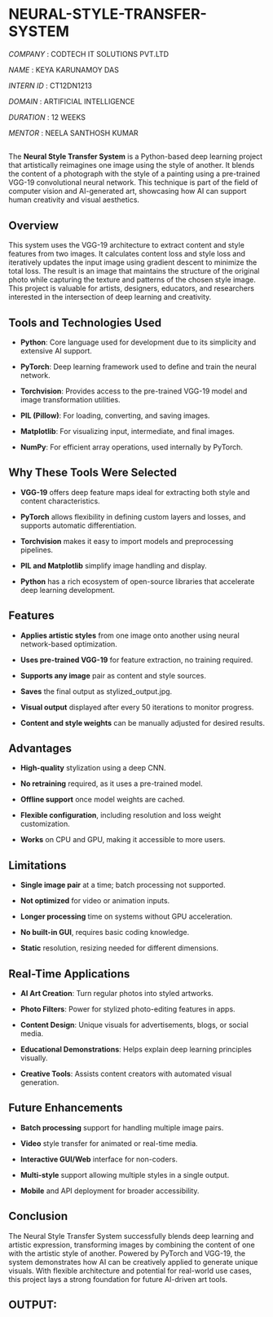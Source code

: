 # NEURAL-STYLE-TRANSFER-SYSTEM

*COMPANY* : CODTECH IT SOLUTIONS PVT.LTD

*NAME* : KEYA KARUNAMOY DAS

*INTERN ID* : CT12DN1213

*DOMAIN* : ARTIFICIAL INTELLIGENCE 

*DURATION* : 12 WEEKS 

*MENTOR* : NEELA SANTHOSH KUMAR 

##
The **Neural Style Transfer System** is a Python-based deep learning project that artistically reimagines one image using the style of another. It blends the content of a photograph with the style of a painting using a pre-trained VGG-19 convolutional neural network. This technique is part of the field of computer vision and AI-generated art, showcasing how AI can support human creativity and visual aesthetics.

## Overview
This system uses the VGG-19 architecture to extract content and style features from two images. It calculates content loss and style loss and iteratively updates the input image using gradient descent to minimize the total loss. The result is an image that maintains the structure of the original photo while capturing the texture and patterns of the chosen style image. This project is valuable for artists, designers, educators, and researchers interested in the intersection of deep learning and creativity.

## Tools and Technologies Used

- **Python**: Core language used for development due to its simplicity and extensive AI support.

- **PyTorch**: Deep learning framework used to define and train the neural network.

- **Torchvision**: Provides access to the pre-trained VGG-19 model and image transformation utilities.

- **PIL (Pillow)**: For loading, converting, and saving images.

- **Matplotlib**: For visualizing input, intermediate, and final images.

- **NumPy**: For efficient array operations, used internally by PyTorch.

## Why These Tools Were Selected

- **VGG-19** offers deep feature maps ideal for extracting both style and content characteristics.

- **PyTorch** allows flexibility in defining custom layers and losses, and supports automatic differentiation.

- **Torchvision** makes it easy to import models and preprocessing pipelines.

- **PIL and Matplotlib** simplify image handling and display.

- **Python** has a rich ecosystem of open-source libraries that accelerate deep learning development.

## Features

- **Applies artistic styles** from one image onto another using neural network-based optimization.

- **Uses pre-trained VGG-19** for feature extraction, no training required.

- **Supports any image** pair as content and style sources.

- **Saves** the final output as stylized_output.jpg.

- **Visual output** displayed after every 50 iterations to monitor progress.

- **Content and style weights** can be manually adjusted for desired results.

## Advantages

- **High-quality** stylization using a deep CNN.

- **No retraining** required, as it uses a pre-trained model.

- **Offline support** once model weights are cached.

- **Flexible configuration**, including resolution and loss weight customization.

- **Works** on CPU and GPU, making it accessible to more users.

## Limitations

- **Single image pair** at a time; batch processing not supported.

- **Not optimized** for video or animation inputs.

- **Longer processing** time on systems without GPU acceleration.

- **No built-in GUI**, requires basic coding knowledge.

- **Static** resolution, resizing needed for different dimensions.

## Real-Time Applications

- **AI Art Creation**: Turn regular photos into styled artworks.

- **Photo Filters**: Power for stylized photo-editing features in apps.

- **Content Design**: Unique visuals for advertisements, blogs, or social media.

- **Educational Demonstrations**: Helps explain deep learning principles visually.

- **Creative Tools**: Assists content creators with automated visual generation.

## Future Enhancements

- **Batch processing** support for handling multiple image pairs.

- **Video** style transfer for animated or real-time media.

- **Interactive GUI/Web** interface for non-coders.

- **Multi-style** support allowing multiple styles in a single output.

- **Mobile** and API deployment for broader accessibility.

## Conclusion

The Neural Style Transfer System successfully blends deep learning and artistic expression, transforming images by combining the content of one with the artistic style of another. Powered by PyTorch and VGG-19, the system demonstrates how AI can be creatively applied to generate unique visuals. With flexible architecture and potential for real-world use cases, this project lays a strong foundation for future AI-driven art tools.

## OUTPUT:
